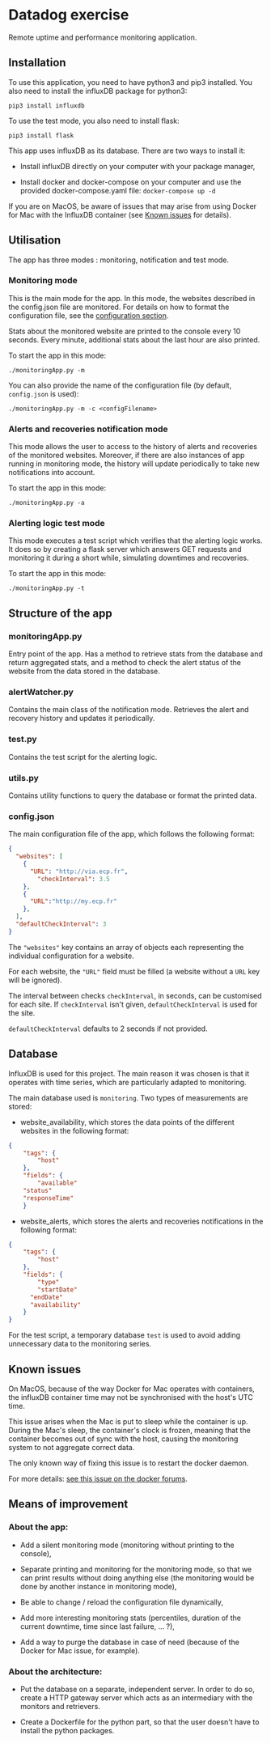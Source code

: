 # Datadog exercise

Remote uptime and performance monitoring application.

## Installation

To use this application, you need to have python3 and pip3 installed.
You also need to install the influxDB package for python3:

```pip3 install influxdb```

To use the test mode, you also need to install flask:

```pip3 install flask```

This app uses influxDB as its database. There are two ways to install it:

* Install influxDB directly on your computer with your package manager,

* Install docker and docker-compose on your computer and use the provided docker-compose.yaml file:
```docker-compose up -d```


If you are on MacOS, be aware of issues that may arise from using Docker for Mac with the InfluxDB container (see [Known issues](#known-issues) for details).

## Utilisation

The app has three modes : monitoring, notification and test mode.

### Monitoring mode

This is the main mode for the app. In this mode, the websites described in the config.json file are monitored. For details on how to format the configuration file, see the [configuration section](#configjson).

Stats about the monitored website are printed to the console every 10 seconds. Every minute, additional stats about the last hour are also printed.

To start the app in this mode:

 ```./monitoringApp.py -m```

You can also provide the name of the configuration file (by default, ```config.json``` is used):

```./monitoringApp.py -m -c <configFilename>```

### Alerts and recoveries notification mode

This mode allows the user to access to the history of alerts and recoveries of the monitored websites. Moreover, if there are also instances of app running in monitoring mode, the history will update periodically to take new notifications into account.

To start the app in this mode:

```./monitoringApp.py -a```

### Alerting logic test mode

This mode executes a test script which verifies that the alerting logic works.
It does so by creating a flask server which answers GET requests and monitoring it during a short while, simulating downtimes and recoveries.

To start the app in this mode:

```./monitoringApp.py -t```

## Structure of the app

### monitoringApp.py

Entry point of the app. Has a method to retrieve stats from the database and return aggregated stats, and a method to check the alert status of the website from the data stored in the database.

### alertWatcher.py

Contains the main class of the notification mode. Retrieves the alert and recovery history and updates it periodically.

### test.py

Contains the test script for the alerting logic.

### utils.py

Contains utility functions to query the database or format the printed data.

### config.json

The main configuration file of the app, which follows the following format:

```json
{
  "websites": [
    {
      "URL": "http://via.ecp.fr",
	    "checkInterval": 3.5
    },
    {
      "URL":"http://my.ecp.fr"
    },
  ],
  "defaultCheckInterval": 3
}
```

The ```"websites"``` key contains an array of objects each representing the individual configuration for a website.

For each website, the ```"URL"``` field must be filled (a website without a ```URL``` key will be ignored).

The interval between checks ```checkInterval```, in seconds, can be customised for each site. If ```checkInterval``` isn't given, ```defaultCheckInterval``` is used for the site.

```defaultCheckInterval``` defaults to 2 seconds if not provided.

## Database

InfluxDB is used for this project. The main reason it was chosen is that it operates with time series, which are particularly adapted to monitoring.

The main database used is ```monitoring```. Two types of measurements are stored:
* website_availability, which stores the data points of the different websites in the following format:
```json
{
	"tags": {
		"host"
	},
	"fields": {
		"available"
    "status"
    "responseTime"
	}
```
* website_alerts, which stores the alerts and recoveries notifications in the following format:
```json
{
	"tags": {
		"host"
	},
    "fields": {
	    "type"
	    "startDate"
      "endDate"
      "availability"
	}
}
```

For the test script, a temporary database ```test``` is used to avoid adding unnecessary data to the monitoring series.

## Known issues

On MacOS, because of the way Docker for Mac operates with containers, the influxDB container time may not be synchronised with the host's UTC time.

This issue arises when the Mac is put to sleep while the container is up. During the Mac's sleep, the container's clock is frozen, meaning that the container becomes out of sync with the host, causing the monitoring system to not aggregate correct data.

The only known way of fixing this issue is to restart the docker daemon.

For more details: [see this issue on the docker forums](https://forums.docker.com/t/time-in-container-is-out-of-sync/16566).

## Means of improvement

### About the app:
* Add a silent monitoring mode (monitoring without printing to the console),

* Separate printing and monitoring for the monitoring mode, so that we can print results without doing anything else (the monitoring would be done by another instance in monitoring mode),

* Be able to change / reload the configuration file dynamically,

* Add more interesting monitoring stats (percentiles, duration of the current downtime, time since last failure, ... ?),

* Add a way to purge the database in case of need (because of the Docker for Mac issue, for example).

### About the architecture:
* Put the database on a separate, independent server. In order to do so, create a HTTP gateway server which acts as an intermediary with the monitors and retrievers.

* Create a Dockerfile for the python part, so that the user doesn't have to install the python packages.
